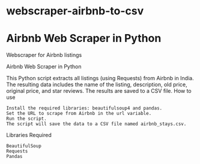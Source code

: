 # webscraper-airbnb-to-csv
# Airbnb Web Scraper in Python
Webscraper for Airbnb listings

Airbnb Web Scraper in Python

This Python script extracts all listings (using Requests) from Airbnb in India. The resulting data includes the name of the listing, description, old price, original price, and star reviews. The results are saved to a CSV file.
How to use

	Install the required libraries: beautifulsoup4 and pandas.
	Set the URL to scrape from Airbnb in the url variable.
	Run the script.
	The script will save the data to a CSV file named airbnb_stays.csv.

Libraries Required

    BeautifulSoup
    Requests
    Pandas
